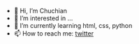 - 👋 Hi, I’m Chuchian
- 👀 I’m interested in ...
- 🌱 I’m currently learning html, css, python
- 📫 How to reach me: [twitter](https://twitter.com/chuchanus)



<!---
Chuchian/Chuchian is a ✨ special ✨ repository because its `README.md` (this file) appears on your GitHub profile.
You can click the Preview link to take a look at your changes.
--->
